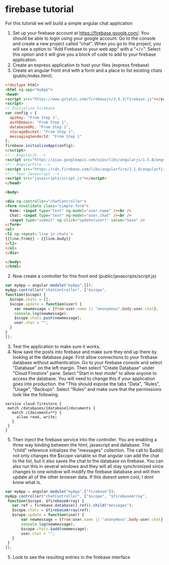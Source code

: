 # firebase tutorial
For this tutorial we will build a simple angular chat application

1. Set up your firebase account at https://firebase.google.com/.  You should be able to login using your google account.  Go to the console and create a new project called "chat".  When you go to the project, you will see a option to "Add Firebase to your web app" with a "</>".  Select this option and it will give you a block of code to add to your firebase application.
2. Create an express application to host your files (express firebase)
2. Create an angular front end with a form and a place to list existing chats (public/index.html).
  ```html
<!doctype html>
<html ng-app="myApp">
  <head>
  <script src="https://www.gstatic.com/firebasejs/3.5.3/firebase.js"></script>
  <script>
  // Initialize Firebase
  var config = {
    apiKey: "From Step 1",
    authDomain: "From Step 1",
    databaseURL: "From Step 1",
    storageBucket: "From Step 1",
    messagingSenderId: "From Step 1"
  };
  firebase.initializeApp(config);
  </script>
  <!-- AngularJS -->
  <script src="https://ajax.googleapis.com/ajax/libs/angularjs/1.5.8/angular.min.js"></script>
  <!-- AngularFire -->
  <script src="https://cdn.firebase.com/libs/angularfire/2.1.0/angularfire.min.js"></script>
  <!-- Your Javascript -->
  <script src="javascripts/script.js"></script>
  </head>
  
  <body>

  <div ng-controller="chatController">
  <form novalidate class="simple-form">
    Name: <input type="text" ng-model="user.name" /><br />
    Chat: <input type="text" ng-model="user.chat" /><br />
    <input type="submit" ng-click="update(user)" value="Save" />
  </form>
  <ul>
  <li ng-repeat='line in chats'>
  {{line.from}} - {{line.body}}
  </li>
  </ul>
</div>

  </body>
</html>
  ```
2. Now create a controller for this front end (public/javascripts/script.js)

  ```js
var myApp = angular.module("myApp",[]);
myApp.controller("chatController", ["$scope",
  function($scope) {
    $scope.chats = [];
    $scope.update = function(user) {
      var newmessage = {from:user.name || "anonymous",body:user.chat};
      console.log(newmessage);
      $scope.chats.push(newmessage);
      user.chat = "";
    }
  } 
]);
  ```
3. Test the application to make sure it works.
4. Now save the posts into firebase and make sure they end up there by looking at the database page.  First allow connections to your firebase database without authentication.  Go to your firebase console and select "Database" on the left margin.  Then select "Create Database" under "Cloud Firestore" pane.  Select "Start in test mode" to allow anyone to access the database.  You will need to change this if your application goes into production.  the "This should expose the tabs "Data", "Rules", "Usage", "Backups".  Select "Rules" and make sure that the permissions look like the following.
 ```
service cloud.firestore {
  match /databases/{database}/documents {
    match /{document=**} {
      allow read, write;
    }
  }
}
 ```
5. Then inject the firebase service into the controller.  You are enabling a three way binding between the html, javascript and database.  The "child" reference initializes the "messages" collection.  The call to $add() not only changes the $scope variable so that angular can add the chat to the list, but it also saves the chat to the database on firebase.  You can also run this in several windows and they will all stay synchronized since changes to one window will modify the firebase database and will then update all of the other browser data.  If this doesnt seem cool, I dont know what is.

 ```js
var myApp = angular.module("myApp",["firebase"]);
myApp.controller("chatController", ["$scope", "$firebaseArray",
  function($scope, $firebaseArray) {
    var ref = firebase.database().ref().child("messages");
    $scope.chats = $firebaseArray(ref);
    $scope.update = function(user) {
        var newmessage = {from:user.name || "anonymous",body:user.chat};
        console.log(newmessage);
        $scope.chats.$add(newmessage);
        user.chat = "";
    }
  }
]);
 ```
5. Look to see the resulting entries in the firebase interface
